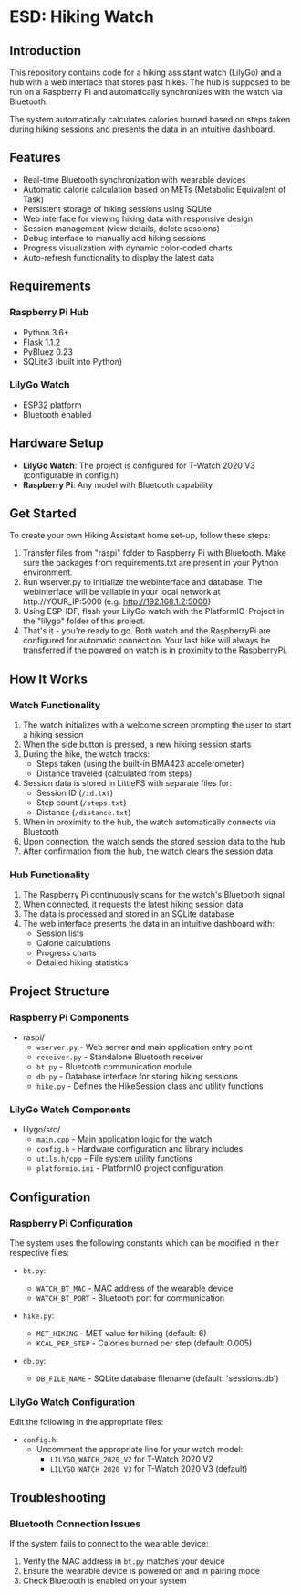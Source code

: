 # ESD: Hiking Watch

## Introduction

This repository contains code for a hiking assistant watch (LilyGo) and a hub with a web interface that stores past
hikes. The hub is supposed to be run on a Raspberry Pi and automatically synchronizes with the watch via Bluetooth.

The system automatically calculates calories burned based on steps taken during hiking sessions and presents the data in
an intuitive dashboard.

## Features
- Real-time Bluetooth synchronization with wearable devices
- Automatic calorie calculation based on METs (Metabolic Equivalent of Task)
- Persistent storage of hiking sessions using SQLite
- Web interface for viewing hiking data with responsive design
- Session management (view details, delete sessions)
- Debug interface to manually add hiking sessions
- Progress visualization with dynamic color-coded charts
- Auto-refresh functionality to display the latest data

## Requirements

### Raspberry Pi Hub
- Python 3.6+
- Flask 1.1.2
- PyBluez 0.23
- SQLite3 (built into Python)

### LilyGo Watch
- ESP32 platform
- Bluetooth enabled

## Hardware Setup
- **LilyGo Watch**: The project is configured for T-Watch 2020 V3 (configurable in config.h)
- **Raspberry Pi**: Any model with Bluetooth capability

## Get Started

To create your own Hiking Assistant home set-up, follow these steps:

1. Transfer files from "raspi" folder to Raspberry Pi with Bluetooth. Make sure the packages from requirements.txt are
   present in your Python environment.
2. Run wserver.py to initialize the webinterface and database. The webinterface will be vailable in your local network
   at http://YOUR_IP:5000 (e.g. http://192.168.1.2:5000)
3. Using ESP-IDF, flash your LilyGo watch with the PlatformIO-Project in the "lilygo" folder of this project.
4. That's it - you're ready to go. Both watch and the RaspberryPi are configured for automatic connection. Your last
   hike will always be transferred if the powered on watch is in proximity to the RaspberryPi.

## How It Works

### Watch Functionality
1. The watch initializes with a welcome screen prompting the user to start a hiking session
2. When the side button is pressed, a new hiking session starts
3. During the hike, the watch tracks:
   - Steps taken (using the built-in BMA423 accelerometer)
   - Distance traveled (calculated from steps)
4. Session data is stored in LittleFS with separate files for:
   - Session ID (`/id.txt`)
   - Step count (`/steps.txt`)
   - Distance (`/distance.txt`)
5. When in proximity to the hub, the watch automatically connects via Bluetooth
6. Upon connection, the watch sends the stored session data to the hub
7. After confirmation from the hub, the watch clears the session data

### Hub Functionality
1. The Raspberry Pi continuously scans for the watch's Bluetooth signal
2. When connected, it requests the latest hiking session data
3. The data is processed and stored in an SQLite database
4. The web interface presents the data in an intuitive dashboard with:
   - Session lists
   - Calorie calculations
   - Progress charts
   - Detailed hiking statistics

## Project Structure

### Raspberry Pi Components
- raspi/
  - `wserver.py` - Web server and main application entry point
  - `receiver.py` - Standalone Bluetooth receiver
  - `bt.py` - Bluetooth communication module
  - `db.py` - Database interface for storing hiking sessions
  - `hike.py` - Defines the HikeSession class and utility functions

### LilyGo Watch Components
- lilygo/src/
  - `main.cpp` - Main application logic for the watch
  - `config.h` - Hardware configuration and library includes
  - `utils.h/cpp` - File system utility functions
  - `platformio.ini` - PlatformIO project configuration

## Configuration

### Raspberry Pi Configuration
The system uses the following constants which can be modified in their respective files:

- `bt.py`: 
  - `WATCH_BT_MAC` - MAC address of the wearable device
  - `WATCH_BT_PORT` - Bluetooth port for communication

- `hike.py`:
  - `MET_HIKING` - MET value for hiking (default: 6)
  - `KCAL_PER_STEP` - Calories burned per step (default: 0.005)

- `db.py`:
  - `DB_FILE_NAME` - SQLite database filename (default: 'sessions.db')

### LilyGo Watch Configuration
Edit the following in the appropriate files:

- `config.h`:
  - Uncomment the appropriate line for your watch model:
    - `LILYGO_WATCH_2020_V2` for T-Watch 2020 V2
    - `LILYGO_WATCH_2020_V3` for T-Watch 2020 V3 (default)

## Troubleshooting

### Bluetooth Connection Issues

If the system fails to connect to the wearable device:

1. Verify the MAC address in `bt.py` matches your device
2. Ensure the wearable device is powered on and in pairing mode
3. Check Bluetooth is enabled on your system

